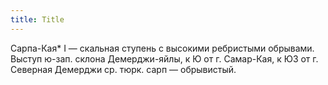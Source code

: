 ```yaml
---
title: Title
---
```


Сарпа-Кая* I — скальная ступень с высокими ребристыми обрывами. Выступ ю-зап.
склона Демерджи-яйлы, к Ю от г. Самар-Кая, к ЮЗ от г. Северная Демерджи ср.
тюрк. сарп — обрывистый.
